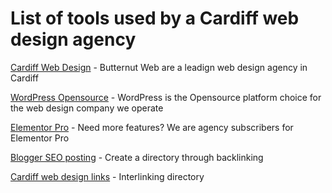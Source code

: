 # List of tools used by a Cardiff web design agency

<a href="https://butternutweb.co.uk" target="_blank">Cardiff Web Design</a> - Butternut Web are a leadign web design agency in Cardiff

<a href="https://wordpress.org" target="_blank">WordPress Opensource</a> - WordPress is the Opensource platform choice for the web design company we operate

<a href="https://elementor.com" target="_blank">Elementor Pro</a> - Need more features? We are agency subscribers for Elementor Pro

<a href="https://cardiffwebdesigners.blogspot.com/2023/05/cardiff-web-design.html" target="_blank">Blogger SEO posting</a> - Create a directory through backlinking

<a href="https://sites.google.com/view/cardiff-web-design" target="_blank">Cardiff web design links</a> - Interlinking directory



